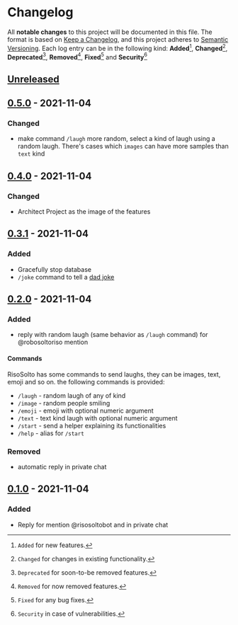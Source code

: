 # Changelog

All **notable changes** to this project will be documented in this file.
The format is based on [Keep a Changelog](https://keepachangelog.com/en/1.0.0/), and this project adheres to [Semantic Versioning](https://semver.org/spec/v2.0.0.html).
Each log entry can be in the following kind: **Added**[^1], **Changed**[^2], **Deprecated**[^3], **Removed**[^4], **Fixed**[^5] and **Security**[^6]

## [Unreleased]

## [0.5.0] - 2021-11-04

### Changed

- make command `/laugh` more random, select a kind of laugh using a random laugh. There's cases which `images` can have more samples than `text` kind

## [0.4.0] - 2021-11-04

### Changed

- Architect Project as the image of the features

## [0.3.1] - 2021-11-04

### Added

- Gracefully stop database
- `/joke` command to tell a [dad joke](https://icanhazdadjoke.com/api)

## [0.2.0] - 2021-11-04

### Added

- reply with random laugh (same behavior as `/laugh` command) for @robosoltoriso mention

#### Commands

RisoSolto has some commands to send laughs, they can be images, text, emoji and so on. the following commands is provided:

- `/laugh` - random laugh of any of kind
- `/image` - random people smiling
- `/emoji` - emoji with optional numeric argument
- `/text` - text kind laugh with optional numeric argument
- `/start` - send a helper explaining its functionalities
- `/help` - alias for `/start`

### Removed

- automatic reply in private chat

## [0.1.0] - 2021-11-04

### Added

- Reply for mention @risosoltobot and in private chat

[unreleased]: https://github.com/pherval/riso-solto-bot/compare/v0.5.0...HEAD
[0.5.0]: https://github.com/pherval/riso-solto-bot/compare/v0.4.0...v0.5.0
[0.4.0]: https://github.com/pherval/riso-solto-bot/compare/v0.3.1...v0.4.0
[0.3.1]: https://github.com/pherval/riso-solto-bot/compare/v0.2.0...v0.3.1
[0.2.0]: https://github.com/pherval/riso-solto-bot/compare/v0.1.0...v0.2.0
[0.1.0]: https://github.com/pherval/riso-solto-bot/releases/tag/v0.1.0

[^1]: `Added` for new features.
[^2]: `Changed` for changes in existing functionality.
[^3]: `Deprecated` for soon-to-be removed features.
[^4]: `Removed` for now removed features.
[^5]: `Fixed` for any bug fixes.
[^6]: `Security` in case of vulnerabilities.
